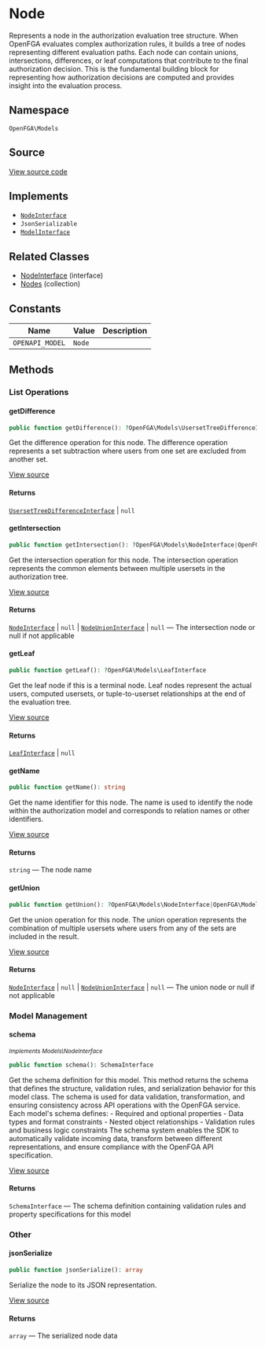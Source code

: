 # Node

Represents a node in the authorization evaluation tree structure. When OpenFGA evaluates complex authorization rules, it builds a tree of nodes representing different evaluation paths. Each node can contain unions, intersections, differences, or leaf computations that contribute to the final authorization decision. This is the fundamental building block for representing how authorization decisions are computed and provides insight into the evaluation process.

## Namespace

`OpenFGA\Models`

## Source

[View source code](https://github.com/evansims/openfga-php/blob/main/src/Models/Node.php)

## Implements

* [`NodeInterface`](NodeInterface.md)
* `JsonSerializable`
* [`ModelInterface`](ModelInterface.md)

## Related Classes

* [NodeInterface](Models/NodeInterface.md) (interface)
* [Nodes](Models/Collections/Nodes.md) (collection)

## Constants

| Name            | Value  | Description |
| --------------- | ------ | ----------- |
| `OPENAPI_MODEL` | `Node` |             |

## Methods

### List Operations

#### getDifference

```php
public function getDifference(): ?OpenFGA\Models\UsersetTreeDifferenceInterface

```

Get the difference operation for this node. The difference operation represents a set subtraction where users from one set are excluded from another set.

[View source](https://github.com/evansims/openfga-php/blob/main/src/Models/Node.php#L64)

#### Returns

[`UsersetTreeDifferenceInterface`](UsersetTreeDifferenceInterface.md) &#124; `null`

#### getIntersection

```php
public function getIntersection(): ?OpenFGA\Models\NodeInterface|OpenFGA\Models\NodeUnionInterface|null

```

Get the intersection operation for this node. The intersection operation represents the common elements between multiple usersets in the authorization tree.

[View source](https://github.com/evansims/openfga-php/blob/main/src/Models/Node.php#L73)

#### Returns

[`NodeInterface`](NodeInterface.md) &#124; `null` &#124; [`NodeUnionInterface`](NodeUnionInterface.md) &#124; `null` — The intersection node or null if not applicable

#### getLeaf

```php
public function getLeaf(): ?OpenFGA\Models\LeafInterface

```

Get the leaf node if this is a terminal node. Leaf nodes represent the actual users, computed usersets, or tuple-to-userset relationships at the end of the evaluation tree.

[View source](https://github.com/evansims/openfga-php/blob/main/src/Models/Node.php#L82)

#### Returns

[`LeafInterface`](LeafInterface.md) &#124; `null`

#### getName

```php
public function getName(): string

```

Get the name identifier for this node. The name is used to identify the node within the authorization model and corresponds to relation names or other identifiers.

[View source](https://github.com/evansims/openfga-php/blob/main/src/Models/Node.php#L91)

#### Returns

`string` — The node name

#### getUnion

```php
public function getUnion(): ?OpenFGA\Models\NodeInterface|OpenFGA\Models\NodeUnionInterface|null

```

Get the union operation for this node. The union operation represents the combination of multiple usersets where users from any of the sets are included in the result.

[View source](https://github.com/evansims/openfga-php/blob/main/src/Models/Node.php#L100)

#### Returns

[`NodeInterface`](NodeInterface.md) &#124; `null` &#124; [`NodeUnionInterface`](NodeUnionInterface.md) &#124; `null` — The union node or null if not applicable

### Model Management

#### schema

*<small>Implements Models\NodeInterface</small>*

```php
public function schema(): SchemaInterface

```

Get the schema definition for this model. This method returns the schema that defines the structure, validation rules, and serialization behavior for this model class. The schema is used for data validation, transformation, and ensuring consistency across API operations with the OpenFGA service. Each model&#039;s schema defines: - Required and optional properties - Data types and format constraints - Nested object relationships - Validation rules and business logic constraints The schema system enables the SDK to automatically validate incoming data, transform between different representations, and ensure compliance with the OpenFGA API specification.

[View source](https://github.com/evansims/openfga-php/blob/main/src/Models/ModelInterface.php#L52)

#### Returns

`SchemaInterface` — The schema definition containing validation rules and property specifications for this model

### Other

#### jsonSerialize

```php
public function jsonSerialize(): array

```

Serialize the node to its JSON representation.

[View source](https://github.com/evansims/openfga-php/blob/main/src/Models/Node.php#L109)

#### Returns

`array` — The serialized node data

